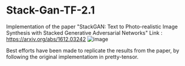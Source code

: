 # Stack-Gan-TF-2.1
 Implementation of the paper "StackGAN: Text to Photo-realistic Image Synthesis with Stacked Generative Adversarial Networks"
 Link : https://arxiv.org/abs/1612.03242
![image](https://user-images.githubusercontent.com/39635214/113061916-78bfe880-91d0-11eb-9980-911e79affd27.png)
 
 Best efforts have been made to replicate the results from the paper, by following the original implementatiom in pretty-tensor.
 
 
